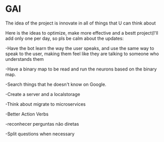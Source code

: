 # GAI
The idea of the project is innovate in all of things that U can think about

Here is the ideas to optimize, make more effective and a bestt project(I'll add only one per day, so pls be calm about the updates:

-Have the bot learn the way the user speaks, and use the same way to speak to the user, making them feel like they are talking to someone who understands them

-Have a binary map to be read and run the neurons based on the binary map.

-Search things that he doesn't know on Google.

-Create a server and a localstorage

-Think about migrate to microservices

-Better Action Verbs

-reconhecer perguntas não diretas

-Split questions when necessary
